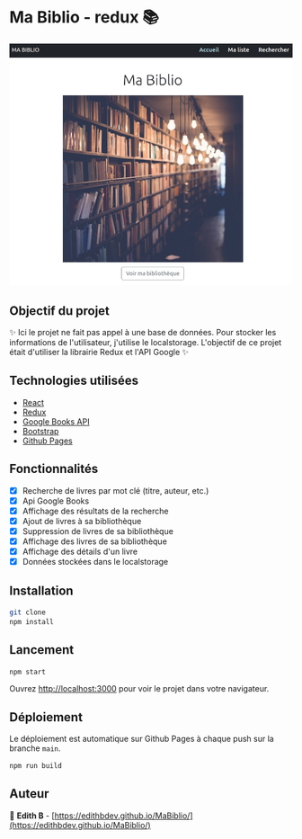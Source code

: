 # Ma Biblio - redux 📚 

![Capture d'écran du site](screenshot.jpg)

## Objectif du projet
✨ Ici le projet ne fait pas appel à une base de données. Pour stocker les informations de l'utilisateur, j'utilise le localstorage.
L'objectif de ce projet était d'utiliser la librairie Redux et l'API Google ✨

## Technologies utilisées

- [React](https://fr.reactjs.org/)
- [Redux](https://redux.js.org/)
- [Google Books API](https://developers.google.com/books)
- [Bootstrap](https://getbootstrap.com/)
- [Github Pages](https://pages.github.com/)

## Fonctionnalités

- [x] Recherche de livres par mot clé (titre, auteur, etc.)
- [x] Api Google Books
- [x] Affichage des résultats de la recherche
- [x] Ajout de livres à sa bibliothèque
- [x] Suppression de livres de sa bibliothèque
- [x] Affichage des livres de sa bibliothèque
- [x] Affichage des détails d'un livre
- [x] Données stockées dans le localstorage

## Installation

```bash
git clone
npm install
```

## Lancement

```bash
npm start
```
Ouvrez [http://localhost:3000](http://localhost:3000) pour voir le projet dans votre navigateur.

## Déploiement
Le déploiement est automatique sur Github Pages à chaque push sur la branche `main`.

```bash
npm run build
```

## Auteur

👤 **Edith B** - [https://edithbdev.github.io/MaBiblio/](https://edithbdev.github.io/MaBiblio/)
